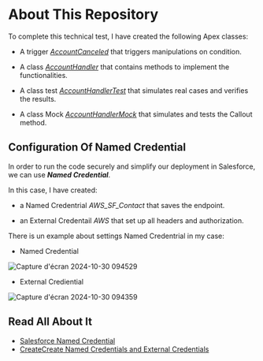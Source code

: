 # About This Repository

To complete this technical test, I have created the following Apex classes:

- A trigger [<em>AccountCanceled</em>](https://github.com/Zenologo/TestTech/blob/main/force-app/main/default/triggers/AccountCanceled.trigger) that triggers manipulations on condition.

- A class [<em>AccountHandler</em>](https://github.com/Zenologo/TestTech/blob/main/force-app/main/default/classes/AccountHandler.cls) that contains methods to implement the functionalities.

- A class test [<em>AccountHandlerTest</em>](https://github.com/Zenologo/TestTech/blob/main/force-app/main/default/classes/AccountHandlerTest.cls) that simulates real cases and verifies the results.

- A class Mock [<em>AccountHandlerMock</em>](https://github.com/Zenologo/TestTech/blob/main/force-app/main/default/classes/AccountHandlerMock.cls) that simulates and tests the Callout method.

## Configuration Of Named Credential

In order to run the code securely and simplify our deployment in Salesforce, we can use <em><strong>Named Credential</strong></em>. 

In this case, I have created: 

- a Named Credentrial <em>AWS_SF_Contact</em> that saves the endpoint.

- an External Credentail <em>AWS</em> that set up all headers and authorization.

There is un example about settings  Named Credentrial in my case: 

- Named Credential
  
![Capture d'écran 2024-10-30 094529](https://github.com/user-attachments/assets/d9491b4a-d635-4ee0-8f2a-f9582ad5f1a3)




- External Crediential
  
![Capture d'écran 2024-10-30 094359](https://github.com/user-attachments/assets/634dff13-8f60-46b6-8bcc-2103a3533b3f)





## Read All About It

- [Salesforce Named Credential](https://help.salesforce.com/s/articleView?id=sf.named_credentials_about.htm&type=5https://developer.salesforce.com/tools/vscode/)
- [CreateCreate Named Credentials and External Credentials](https://help.salesforce.com/s/articleView?id=sf.nc_named_creds_and_ext_creds.htm&type=5)
